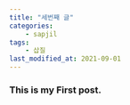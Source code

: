 ```yaml
---
title: "세번째 글"
categories:
    - sapjil
tags:
    - 삽질
last_modified_at: 2021-09-01
---
```



### This is my First post.

